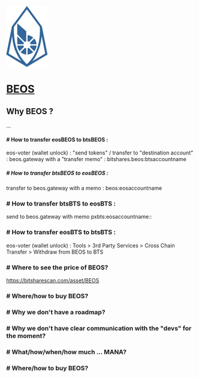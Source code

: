 ![](https://raw.githubusercontent.com/EstefanTT/BEOS-FAQ/master/beos.png)

# [BEOS](https://www.beos.world/)

## Why BEOS ? 

...

#### # How to transfer eosBEOS to btsBEOS : 

eos-voter (wallet unlock) : "send tokens" / transfer to "destination account" : beos.gateway with a "transfer memo" : bitshares.beos:btsaccountname

##### # How to transfer btsBEOS to eosBEOS : 

transfer to beos.gateway with a memo : beos:eosaccountname

### # How to transfer btsBTS to eosBTS : 

send to beos.gateway with memo pxbts:eosaccountname::

### # How to transfer eosBTS to btsBTS : 

eos-voter (wallet unlock) : Tools > 3rd Party Services > Cross Chain Transfer > Withdraw from BEOS to BTS

### # Where to see the price of BEOS?

https://bitsharescan.com/asset/BEOS

### # Where/how to buy BEOS?
### # Why we don't have a roadmap?
### # Why we don't have clear communication with the "devs" for the moment?
### # What/how/when/how much ... MANA?
### # Where/how to buy BEOS?


